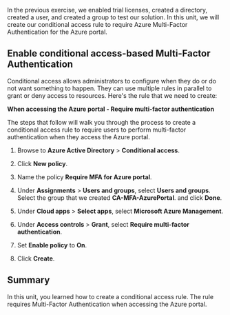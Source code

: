 In the previous exercise, we enabled trial licenses, created a directory, created a user, and created a group to test our solution. In this unit, we will create our conditional access rule to require Azure Multi-Factor Authentication for the Azure portal.

## Enable conditional access-based Multi-Factor Authentication

Conditional access allows administrators to configure when they do or do not want something to happen. They can use multiple rules in parallel to grant or deny access to resources. Here's the rule that we need to create:

**When accessing the Azure portal - Require multi-factor authentication**

The steps that follow will walk you through the process to create a conditional access rule to require users to perform multi-factor authentication when they access the Azure portal.

1. Browse to **Azure Active Directory** > **Conditional access**.

1. Click **New policy**.

1. Name the policy **Require MFA for Azure portal**.

1. Under **Assignments** > **Users and groups**, select **Users and groups**. Select the group that we created **CA-MFA-AzurePortal**. and click **Done**.

1. Under **Cloud apps** > **Select apps**, select **Microsoft Azure Management**.

1. Under **Access controls** > **Grant**, select **Require multi-factor authentication**.

1. Set **Enable policy** to **On**.

1. Click **Create**.

## Summary

In this unit, you learned how to create a conditional access rule. The rule requires Multi-Factor Authentication when accessing the Azure portal.
